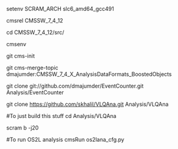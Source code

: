 setenv SCRAM_ARCH slc6_amd64_gcc491

cmsrel CMSSW_7_4_12

cd CMSSW_7_4_12/src/

cmsenv

git cms-init

git cms-merge-topic dmajumder:CMSSW_7_4_X_AnalysisDataFormats_BoostedObjects

git clone git://github.com/dmajumder/EventCounter.git Analysis/EventCounter

git clone https://github.com/skhalil/VLQAna.git Analysis/VLQAna

#To just build this stuff
cd Analysis/VLQAna

scram b -j20

#To run OS2L analysis 
cmsRun os2lana_cfg.py
